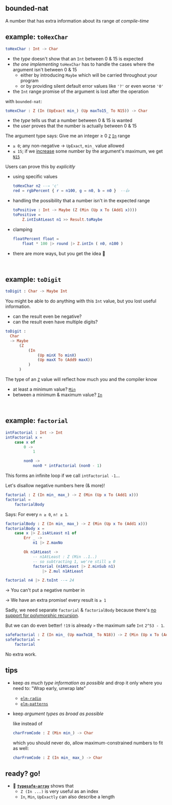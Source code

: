 ## bounded-nat

A number that has extra information about its range _at compile-time_

## example: `toHexChar`

```elm
toHexChar : Int -> Char
```

  - the _type_ doesn't show that an `Int` between 0 & 15 is expected
  - _the one implementing_ `toHexChar` has to handle the cases where the argument isn't between 0 & 15
      - either by introducing `Maybe` which will be carried throughout your program
      - or by providing silent default error values like `'?'` or even worse `'0'`
  - the `Int` range promise of the argument is lost after the operation

with `bounded-nat`:
```elm
toHexChar : Z (In (UpExact min_) (Up maxTo15_ To N15)) -> Char
```

  - the _type_ tells us that a number between 0 & 15 is wanted
  - the _user_ proves that the number is actually between 0 & 15

The argument type says: Give me an integer ≥ 0 [`Z`](Z#Z) [`In`](Z#In) range
  - `≥ 0`; any non-negative → `UpExact`, `min_` value allowed
  - `≤ 15`; if we [increase](Z#Up) some number by the argument's maximum, we get [`N15`](Z#N15)

Users can prove this by _explicitly_

  - using specific values

    ```elm
    toHexChar n2 --→ 'c'
    red = rgbPercent { r = n100, g = n0, b = n0 }  --👍
    ```

  - handling the possibility that a number isn't in the expected range

    ```elm
    toPositive : Int -> Maybe (Z (Min (Up x To (Add1 x))))
    toPositive =
        Z.intIsAtLeast n1 >> Result.toMaybe
    ```

  - clamping

    ```elm
    floatPercent float =
        float * 100 |> round |> Z.intIn ( n0, n100 )
    ```

  - there are more ways, but you get the idea 🙂

&emsp;


## example: `toDigit`

```elm
toDigit : Char -> Maybe Int
```

You might be able to do anything with this `Int` value, but you lost useful information.

  - can the result even be negative?
  - can the result even have multiple digits?

```elm
toDigit :
  Char
  -> Maybe
      (Z
          (In
              (Up minX To minX)
              (Up maxX To (Add9 maxX))
          )
      )
```

The type of an [`Z`](Z#Z) value will reflect how much you and the compiler know

  - at least a minimum value? [`Min`](Z#Min)
  - between a minimum & maximum value? [`In`](Z#In)


&emsp;


## example: `factorial`

```elm
intFactorial : Int -> Int
intFactorial x =
    case x of
        0 ->
            1

        non0 ->
            non0 * intFactorial (non0 - 1)
```

This forms an infinite loop if we call `intFactorial -1`...

Let's disallow negative numbers here (& more)!

```elm
factorial : Z (In min_ max_) -> Z (Min (Up x To (Add1 x)))
factorial =
    factorialBody
```
Says: For every `n ≥ 0`, `n! ≥ 1`.
```elm
factorialBody : Z (In min_ max_) -> Z (Min (Up x To (Add1 x)))
factorialBody x =
    case x |> Z.isAtLeast n1 of
        Err _ ->
            n1 |> Z.maxNo

        Ok n1AtLeast ->
            -- n1AtLeast : Z (Min ..1..)
            -- so subtracting 1, we're still ≥ 0
            factorial (n1AtLeast |> Z.minSub n1)
                |> Z.mul n1AtLeast

factorial n4 |> Z.toInt --→ 24
```

→ You can't put a negative number in

→ We have an extra promise! every result is `≥ 1`

Sadly, we need separate `factorial` & `factorialBody` because there's [no support for polymorphic recursion](https://github.com/elm/compiler/issues/2180).

But we can do even better!
`!19` is already `>` the maximum safe `Int` `2^53 - 1`.

```elm
safeFactorial : Z (In min_ (Up maxTo18_ To N18)) -> Z (Min (Up x To (Add1 x)))
safeFactorial =
    factorial
```

No extra work.


## tips

  - keep _as much type information as possible_ and drop it only where you need to: "Wrap early, unwrap late"
      - [`elm-radio`](https://elm-radio.com/episode/wrap-early-unwrap-late/)
      - [`elm-patterns`](https://sporto.github.io/elm-patterns/basic/wrap-early.html)

  - keep _argument types as broad as possible_
    
    like instead of
    ```elm
    charFromCode : Z (Min min_) -> Char
    ```
    which you should never do, allow maximum-constrained numbers to fit as well:
    ```elm
    charFromCode : Z (In min_ max_) -> Char
    ```

## ready? go!

- 👀 **[`typesafe-array`][typesafe-array]** shows that
    - `Z (In ...)` is very useful as an index
    - `In`, `Min`, `UpExactly` can also describe a length

[typesafe-array]: https://package.elm-lang.org/packages/lue-bird/elm-typesafe-array/latest/
